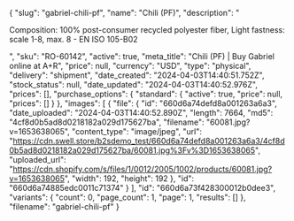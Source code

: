 {
  "slug": "gabriel-chili-pf",
  "name": "Chili (PF)",
  "description": "<p>Composition: 100% post-consumer recycled polyester fiber, Light fastness: scale 1-8, max. 8 - EN ISO 105-B02</p>",
  "sku": "RO-60142",
  "active": true,
  "meta_title": "Chili (PF) | Buy Gabriel online at A+R",
  "price": null,
  "currency": "USD",
  "type": "physical",
  "delivery": "shipment",
  "date_created": "2024-04-03T14:40:51.752Z",
  "stock_status": null,
  "date_updated": "2024-04-03T14:40:52.976Z",
  "prices": [],
  "purchase_options": {
    "standard": {
      "active": true,
      "price": null,
      "prices": []
    }
  },
  "images": [
    {
      "file": {
        "id": "660d6a74defd8a001263a6a3",
        "date_uploaded": "2024-04-03T14:40:52.890Z",
        "length": 7664,
        "md5": "4cf8d0b5ad8d0218182a029d175627ba",
        "filename": "60081.jpg?v=1653638065",
        "content_type": "image/jpeg",
        "url": "https://cdn.swell.store/b2sdemo_test/660d6a74defd8a001263a6a3/4cf8d0b5ad8d0218182a029d175627ba/60081.jpg%3Fv%3D1653638065",
        "uploaded_url": "https://cdn.shopify.com/s/files/1/0012/2005/1002/products/60081.jpg?v=1653638065",
        "width": 192,
        "height": 192
      },
      "id": "660d6a74885edc0011c71374"
    }
  ],
  "id": "660d6a73f428300012b0dee3",
  "variants": {
    "count": 0,
    "page_count": 1,
    "page": 1,
    "results": []
  },
  "filename": "gabriel-chili-pf"
}